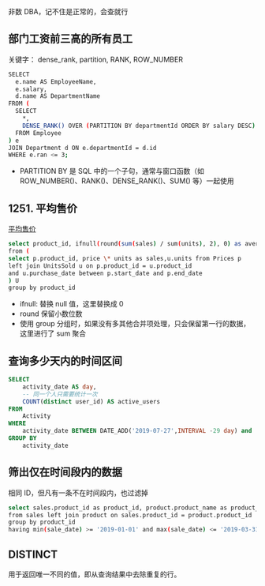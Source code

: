 非数 DBA，记不住是正常的，会查就行

## 部门工资前三高的所有员工

关键字： dense_rank, partition, RANK, ROW_NUMBER

```sh
SELECT
  e.name AS EmployeeName,
  e.salary,
  d.name AS DepartmentName
FROM (
  SELECT
    *,
    DENSE_RANK() OVER (PARTITION BY departmentId ORDER BY salary DESC) AS ran
  FROM Employee
) e
JOIN Department d ON e.departmentId = d.id
WHERE e.ran <= 3;
```

- PARTITION BY 是 SQL 中的一个子句，通常与窗口函数（如 ROW_NUMBER()、RANK()、DENSE_RANK()、SUM() 等）一起使用

## 1251. 平均售价

[平均售价](https://leetcode.cn/problems/average-selling-price/description/?envType=study-plan-v2&envId=sql-free-50)

```sh
select product_id, ifnull(round(sum(sales) / sum(units), 2), 0) as average_price
from (
select p.product_id, price \* units as sales,u.units from Prices p
left join UnitsSold u on p.product_id = u.product_id
and u.purchase_date between p.start_date and p.end_date
) U
group by product_id
```

- ifnull: 替换 null 值，这里替换成 0
- round 保留小数位数
- 使用 group 分组时，如果没有多其他合并项处理，只会保留第一行的数据，这里进行了 sum 聚合

## 查询多少天内的时间区间

```sql
SELECT
    activity_date AS day,
    -- 同一个人只需要统计一次
    COUNT(distinct user_id) AS active_users
FROM
    Activity
WHERE
    activity_date BETWEEN DATE_ADD('2019-07-27',INTERVAL -29 day) and '2019-07-27'
GROUP BY
    activity_date
```

## 筛出仅在时间段内的数据

相同 ID，但凡有一条不在时间段内，也过滤掉

```sh
select sales.product_id as product_id, product.product_name as product_name
from sales left join product on sales.product_id = product.product_id
group by product_id
having min(sale_date) >= '2019-01-01' and max(sale_date) <= '2019-03-31'
```

## DISTINCT

用于返回唯一不同的值，即从查询结果中去除重复的行。
